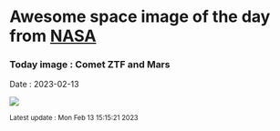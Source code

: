 
# Awesome space image of the day from [NASA](https://api.nasa.gov/)

### Today image : Comet ZTF and Mars
Date : 2023-02-13

![](https://apod.nasa.gov/apod/image/2302/CometZtfMars_Lioce_960.jpg)

<small>Latest update : Mon Feb 13 15:15:21 2023</small>
        
